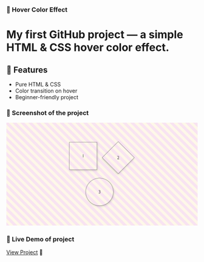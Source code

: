 ### 🎨 Hover Color Effect

# My first GitHub project — a simple HTML & CSS hover color effect.
## 🚀 Features
* Pure HTML & CSS
* Color transition on hover
* Beginner-friendly project

### 📸 Screenshot of the project

![snap of live project](image.png)
### 🔗 Live Demo of project 
[View Project](https://hovershapes.netlify.app/) 🚀
